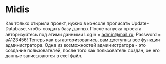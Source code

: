 # Midis
Как только открыли проект, нужно в консоле прописать Update-Database, чтобы создать базу данных
После запуска проекта авторизуйтесь под этими данными Login = admin@mail.ru; Password = aA123456!
Теперь как вы авторизовались, вам доступны все функции администратора.
Одна из возможностей администратора - это создание пользователей, после того как пользователь создан, он его данные записываются в exel файл.